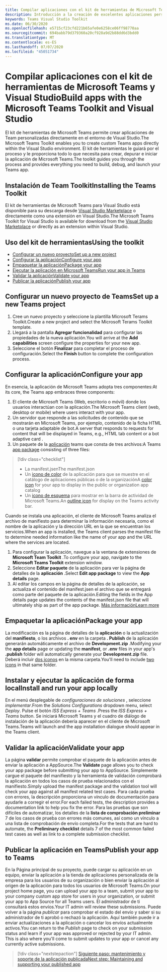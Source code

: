 ```yaml
---
title: Compilar aplicaciones con el kit de herramientas de Microsoft Teams y Visual Studio
description: Introducción a la creación de excelentes aplicaciones personalizadas directamente en Visual Studio con el kit de herramientas de Microsoft Teams
keywords: Teams Visual Studio Toolkit
ms.date: 06/30/2020
ms.openlocfilehash: e5715cf23cfd221b65afe0e6258ce06ff98770aa
ms.sourcegitcommit: 694babb79d379360a20cf928a9d2b88dd6d3bdd0
ms.translationtype: MT
ms.contentlocale: es-ES
ms.lasthandoff: 07/07/2020
ms.locfileid: "45051734"
---
```

# <a name="build-apps-with-the-microsoft-teams-toolkit-and-visual-studio"></a><span data-ttu-id="8cb59-104">Compilar aplicaciones con el kit de herramientas de Microsoft Teams y Visual Studio</span><span class="sxs-lookup"><span data-stu-id="8cb59-104">Build apps with the Microsoft Teams Toolkit and Visual Studio</span></span>

<span data-ttu-id="8cb59-105">El kit de herramientas de Microsoft Teams permite crear aplicaciones de Team personalizadas directamente en el entorno de Visual Studio.</span><span class="sxs-lookup"><span data-stu-id="8cb59-105">The Microsoft Teams Toolkit enables you to create custom Teams apps directly within the Visual Studio environment.</span></span> <span data-ttu-id="8cb59-106">El kit de herramientas le guiará por el proceso y le proporciona todo lo que necesita para crear, depurar e iniciar la aplicación de Microsoft Teams.</span><span class="sxs-lookup"><span data-stu-id="8cb59-106">The toolkit guides you through the process and provides everything you need to build, debug, and launch your Teams app.</span></span>

## <a name="installing-the-teams-toolkit"></a><span data-ttu-id="8cb59-107">Instalación de Team Toolkit</span><span class="sxs-lookup"><span data-stu-id="8cb59-107">Installing the Teams Toolkit</span></span>

<span data-ttu-id="8cb59-108">El kit de herramientas de Microsoft Teams para Visual Studio está disponible para su descarga desde [Visual Studio Marketplace](https://aka.ms/teams-toolkit) o directamente como una extensión en Visual Studio.</span><span class="sxs-lookup"><span data-stu-id="8cb59-108">The Microsoft Teams Toolkit for Visual Studio is available for download from the [Visual Studio Marketplace](https://aka.ms/teams-toolkit) or directly as an extension within Visual Studio.</span></span>

## <a name="using-the-toolkit"></a><span data-ttu-id="8cb59-109">Uso del kit de herramientas</span><span class="sxs-lookup"><span data-stu-id="8cb59-109">Using the toolkit</span></span>

- [<span data-ttu-id="8cb59-110">Configurar un nuevo proyecto</span><span class="sxs-lookup"><span data-stu-id="8cb59-110">Set up a new project</span></span>](#set-up-a-new-teams-project)
- [<span data-ttu-id="8cb59-111">Configurar la aplicación</span><span class="sxs-lookup"><span data-stu-id="8cb59-111">Configure your app</span></span>](#configure-your-app)
- [<span data-ttu-id="8cb59-112">Empaquetar la aplicación</span><span class="sxs-lookup"><span data-stu-id="8cb59-112">Package your app</span></span>](#package-your-app)
- [<span data-ttu-id="8cb59-113">Ejecutar la aplicación en Microsoft Teams</span><span class="sxs-lookup"><span data-stu-id="8cb59-113">Run your app in Teams</span></span>](#install-and-run-your-app-locally)
- [<span data-ttu-id="8cb59-114">Validar la aplicación</span><span class="sxs-lookup"><span data-stu-id="8cb59-114">Validate your app</span></span>](#validate-your-app)
- [<span data-ttu-id="8cb59-115">Publicar la aplicación</span><span class="sxs-lookup"><span data-stu-id="8cb59-115">Publish your app</span></span>](#publish-your-app-to-teams)

## <a name="set-up-a-new-teams-project"></a><span data-ttu-id="8cb59-116">Configurar un nuevo proyecto de Teams</span><span class="sxs-lookup"><span data-stu-id="8cb59-116">Set up a new Teams project</span></span>

1. <span data-ttu-id="8cb59-117">Cree un nuevo proyecto y seleccione la plantilla Microsoft Terams Toolkit.</span><span class="sxs-lookup"><span data-stu-id="8cb59-117">Create a new project and select the Microsoft Terams Toolkit template.</span></span>
1. <span data-ttu-id="8cb59-118">Llegará a la pantalla **Agregar funcionalidad** para configurar las propiedades de la nueva aplicación.</span><span class="sxs-lookup"><span data-stu-id="8cb59-118">You will arrive at the **Add capabilities** screen configure the properties for your new app.</span></span>
1. <span data-ttu-id="8cb59-119">Seleccione el botón **Finalizar** para completar el proceso de configuración.</span><span class="sxs-lookup"><span data-stu-id="8cb59-119">Select the **Finish** button to complete the configuration process.</span></span>

## <a name="configure-your-app"></a><span data-ttu-id="8cb59-120">Configurar la aplicación</span><span class="sxs-lookup"><span data-stu-id="8cb59-120">Configure your app</span></span>

<span data-ttu-id="8cb59-121">En esencia, la aplicación de Microsoft Teams adopta tres componentes:</span><span class="sxs-lookup"><span data-stu-id="8cb59-121">At its core, the Teams app embraces three components:</span></span>

  1. <span data-ttu-id="8cb59-122">El cliente de Microsoft Teams (Web, escritorio o móvil) donde los usuarios interactúan con la aplicación.</span><span class="sxs-lookup"><span data-stu-id="8cb59-122">The Microsoft Teams client (web, desktop or mobile) where users interact with your app.</span></span>
  1. <span data-ttu-id="8cb59-123">Un servidor que responde a las solicitudes de contenido que se mostrarán en Microsoft Teams, por ejemplo, contenido de la ficha HTML o una tarjeta adaptable de bot.</span><span class="sxs-lookup"><span data-stu-id="8cb59-123">A server that responds to requests for content that will be displayed in Teams, e.g., HTML tab content or a bot adaptive card .</span></span>
  1. <span data-ttu-id="8cb59-124">Un paquete de la [aplicación](/concepts/build-and-test/apps-package.md) teams que consta de tres archivos:</span><span class="sxs-lookup"><span data-stu-id="8cb59-124">A Teams [app package](/concepts/build-and-test/apps-package.md) consisting of three files:</span></span>

  > [!div class="checklist"]
  >
  > - <span data-ttu-id="8cb59-125">La manifest.jsen</span><span class="sxs-lookup"><span data-stu-id="8cb59-125">The manifest.json</span></span> 
  > - <span data-ttu-id="8cb59-126">Un [icono de color](../resources/schema/manifest-schema.md#icons) de la aplicación para que se muestre en el catálogo de aplicaciones públicas o de la organización</span><span class="sxs-lookup"><span data-stu-id="8cb59-126">A [color icon](../resources/schema/manifest-schema.md#icons) for your app to display in the public or organization app catalog</span></span>
 > - <span data-ttu-id="8cb59-127">Un [icono de esquema](../resources/schema/manifest-schema.md#icons) para mostrar en la barra de actividad de Microsoft Teams.</span><span class="sxs-lookup"><span data-stu-id="8cb59-127">An [outline icon](../resources/schema/manifest-schema.md#icons) for display on the Teams activity bar.</span></span>

<span data-ttu-id="8cb59-128">Cuando se instala una aplicación, el cliente de Microsoft Teams analiza el archivo de manifiesto para determinar la información necesaria, como el nombre de la aplicación y la dirección URL en la que se encuentran los servicios.</span><span class="sxs-lookup"><span data-stu-id="8cb59-128">When an app is installed, the Teams client parses the manifest file to determine needed information like the name of your app and the URL where the services are located.</span></span>

1. <span data-ttu-id="8cb59-129">Para configurar la aplicación, navegue a la ventana de extensiones de **Microsoft Team Toolkit** .</span><span class="sxs-lookup"><span data-stu-id="8cb59-129">To configure your app, navigate to the **Microsoft Teams Toolkit** extension window.</span></span>
1. <span data-ttu-id="8cb59-130">Seleccione **Editar paquete** de la aplicación para ver la página de detalles de la **aplicación** .</span><span class="sxs-lookup"><span data-stu-id="8cb59-130">Select **Edit app package** to view the **App details** page.</span></span>
1. <span data-ttu-id="8cb59-131">Al editar los campos en la página de detalles de la aplicación, se actualiza el contenido del manifest.jsen el archivo que se entregará como parte del paquete de la aplicación.</span><span class="sxs-lookup"><span data-stu-id="8cb59-131">Editing the fields in the App details page updates the contents of the manifest.json file that will ultimately ship as part of the app package.</span></span> [<span data-ttu-id="8cb59-132">Más información</span><span class="sxs-lookup"><span data-stu-id="8cb59-132">Learn more</span></span>](https://aka.ms/teams-toolkit-manifest)

## <a name="package-your-app"></a><span data-ttu-id="8cb59-133">Empaquetar la aplicación</span><span class="sxs-lookup"><span data-stu-id="8cb59-133">Package your app</span></span>

<span data-ttu-id="8cb59-134">La modificación es la página de detalles de la **aplicación** o la actualización del **manifiesto**, o los archivos **. env** en la carpeta **. Publish** de la aplicación generarán automáticamente el archivo de **Development.zip** .</span><span class="sxs-lookup"><span data-stu-id="8cb59-134">Modifying your the **app details** page or updating the **manifest**, or **.env** files in your app's  **.publish** folder will automatically generate your **Development.zip** file.</span></span> <span data-ttu-id="8cb59-135">Deberá incluir [dos iconos](../concepts/build-and-test/apps-package.md#icons) en la misma carpeta.</span><span class="sxs-lookup"><span data-stu-id="8cb59-135">You'll need to include [two icons](../concepts/build-and-test/apps-package.md#icons) in that same folder.</span></span>

## <a name="install-and-run-your-app-locally"></a><span data-ttu-id="8cb59-136">Instalar y ejecutar la aplicación de forma local</span><span class="sxs-lookup"><span data-stu-id="8cb59-136">Install and run your app locally</span></span>

<span data-ttu-id="8cb59-137">En el menú desplegable de *configuraciones de soluciones* , seleccione *implementar*.</span><span class="sxs-lookup"><span data-stu-id="8cb59-137">From the *Solutions Configurations* dropdown menu, select *Deploy*.</span></span> <span data-ttu-id="8cb59-138">Pulse el botón *ISS Express + Teams* .</span><span class="sxs-lookup"><span data-stu-id="8cb59-138">Press the *ISS Express + Teams* button.</span></span> <span data-ttu-id="8cb59-139">Se iniciará Microsoft Teams y el cuadro de diálogo de instalación de la aplicación debería aparecer en el cliente de Microsoft Teams.</span><span class="sxs-lookup"><span data-stu-id="8cb59-139">Teams will launch and the app installation dialogue should appear in the Teams client.</span></span>

## <a name="validate-your-app"></a><span data-ttu-id="8cb59-140">Validar la aplicación</span><span class="sxs-lookup"><span data-stu-id="8cb59-140">Validate your app</span></span>

<span data-ttu-id="8cb59-141">La página **validar** permite comprobar el paquete de la aplicación antes de enviar la aplicación a AppSource.</span><span class="sxs-lookup"><span data-stu-id="8cb59-141">The **Validate** page allows you to check your app package before submitting your app to AppSource.</span></span> <span data-ttu-id="8cb59-142">Simplemente cargue el paquete del manifiesto y la herramienta de validación comprobará la aplicación en todos los casos de prueba relacionados con el manifiesto.</span><span class="sxs-lookup"><span data-stu-id="8cb59-142">Simply upload the manifest package and the validation tool will check your app against all manifest related test cases.</span></span> <span data-ttu-id="8cb59-143">Para cada prueba con errores, la descripción proporciona un vínculo de documentación para ayudarle a corregir el error.</span><span class="sxs-lookup"><span data-stu-id="8cb59-143">For each failed tests, the description provides a documentation link to help you fix the error.</span></span> <span data-ttu-id="8cb59-144">Para las pruebas que son difíciles de automatizar, los detalles de la **lista de comprobación preliminar** 7 de los casos de prueba con errores más comunes, así como un vínculo a una lista de comprobación de envío completa.</span><span class="sxs-lookup"><span data-stu-id="8cb59-144">For the tests that are hard to automate, the **Preliminary checklist** details 7 of the most common failed test cases as well as link to a complete submission checklist.</span></span>

## <a name="publish-your-app-to-teams"></a><span data-ttu-id="8cb59-145">Publicar la aplicación en Teams</span><span class="sxs-lookup"><span data-stu-id="8cb59-145">Publish your app to Teams</span></span>

<span data-ttu-id="8cb59-146">En la Página principal de su proyecto, puede cargar su aplicación en un equipo, enviar la aplicación a la tienda de aplicaciones personalizada de la empresa para los usuarios de su organización o bien enviar la aplicación al origen de la aplicación para todos los usuarios de Microsoft Teams.</span><span class="sxs-lookup"><span data-stu-id="8cb59-146">On your project home page, you can upload your app to a team, submit your app to your company custom app store for users in your organization, or submit your app to App Source for all Teams users.</span></span> <span data-ttu-id="8cb59-147">El administrador de ti consultará estos envíos.</span><span class="sxs-lookup"><span data-stu-id="8cb59-147">Your IT admin will review these submissions.</span></span> <span data-ttu-id="8cb59-148">Puede volver a la página *publicar* para comprobar el estado del envío y saber si su administrador de ti aprobó o rechazó la aplicación. Aquí también puede ir a enviar actualizaciones a la aplicación o cancelar los envíos actualmente activos.</span><span class="sxs-lookup"><span data-stu-id="8cb59-148">You can return to the *Publish* page to check on your submission status and learn if your app was approved or rejected by your IT admin. This is also where you'll come to submit updates to your app or cancel any currently active submissions.</span></span>

> [!div class="nextstepaction"]
> [<span data-ttu-id="8cb59-149">Siguiente paso: mantenimiento y soporte de la aplicación publicada</span><span class="sxs-lookup"><span data-stu-id="8cb59-149">Next step: Maintaining and supporting your published app</span></span>](../concepts/deploy-and-publish/appsource/post-publish/overview.md)
